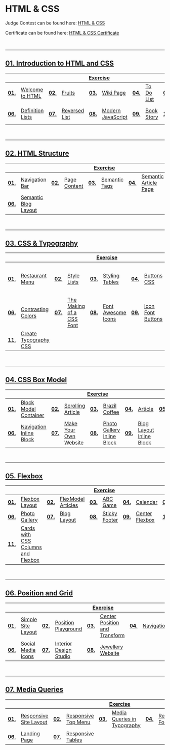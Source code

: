 # HTML & CSS
Judge Contest can be found here: <a href="https://judge.softuni.org/Contests#!/List/ByCategory/134/HTML-and-CSS-Exercises">HTML & CSS</a>

Certificate can be found here: <a href="https://softuni.bg/certificates/details/190665/6b7ef87a">HTML & CSS Certificate</a>

<br/>

---

## <a href="https://github.com/PePetrov96/SoftUni_Software_Engineering/tree/main/8_HTML%20%26%20CSS/Homework/1_Introduction%20to%20HTML%20and%20CSS">01. Introduction to HTML and CSS
<table>
  <thead>
    <tr>
      <th colspan="10" style="text-align:center;">Exercise</th>
    </tr>
  </thead>
  <tbody>
    <tr>
      <td><b>01.</b></td>
      <td><a href="https://github.com/PePetrov96/SoftUni_Software_Engineering/tree/main/8_HTML%20%26%20CSS/Homework/1_Introduction%20to%20HTML%20and%20CSS/Task_1_Welcome_to_HTML">Welcome to HTML</a></td>
      <td><b>02.</b></td>
      <td><a href="https://github.com/PePetrov96/SoftUni_Software_Engineering/tree/main/8_HTML%20%26%20CSS/Homework/1_Introduction%20to%20HTML%20and%20CSS/Task_2_Fruits">Fruits</a></td>
      <td><b>03.</b></td>
      <td><a href="https://github.com/PePetrov96/SoftUni_Software_Engineering/tree/main/8_HTML%20%26%20CSS/Homework/1_Introduction%20to%20HTML%20and%20CSS/Task_3_Wiki_Page">Wiki Page</a></td>
      <td><b>04.</b></td>
      <td><a href="https://github.com/PePetrov96/SoftUni_Software_Engineering/tree/main/8_HTML%20%26%20CSS/Homework/1_Introduction%20to%20HTML%20and%20CSS/Task_4_To_Do_List">To Do List</a></td>
      <td><b>05.</b></td>
      <td><a href="https://github.com/PePetrov96/SoftUni_Software_Engineering/tree/main/8_HTML%20%26%20CSS/Homework/1_Introduction%20to%20HTML%20and%20CSS/Task_5_HTML_Lists">HTML Lists</a></td>
    </tr>
    <tr>
      <td><b>06.</b></td>
      <td><a href="https://github.com/PePetrov96/SoftUni_Software_Engineering/tree/main/8_HTML%20%26%20CSS/Homework/1_Introduction%20to%20HTML%20and%20CSS/Task_6_Definition_Lists">Definition Lists</a></td>
	  <td><b>07.</b></td>
      <td><a href="https://github.com/PePetrov96/SoftUni_Software_Engineering/tree/main/8_HTML%20%26%20CSS/Homework/1_Introduction%20to%20HTML%20and%20CSS/Task_7_Reversed_List">Reversed List</a></td>
	  <td><b>08.</b></td>
      <td><a href="https://github.com/PePetrov96/SoftUni_Software_Engineering/tree/main/8_HTML%20%26%20CSS/Homework/1_Introduction%20to%20HTML%20and%20CSS/Task_8_Modern_JavaScript">Modern JavaScript</a></td>
	  <td><b>09.</b></td>
      <td><a href="https://github.com/PePetrov96/SoftUni_Software_Engineering/tree/main/8_HTML%20%26%20CSS/Homework/1_Introduction%20to%20HTML%20and%20CSS/Task_9_Book_Story">Book Story</a></td>
	  <td><b>10.</b></td>
      <td><a href="https://github.com/PePetrov96/SoftUni_Software_Engineering/tree/main/8_HTML%20%26%20CSS/Homework/1_Introduction%20to%20HTML%20and%20CSS/Task_10_World_Cup_News">World Cup News</a></td>
    </tr>
  </tbody>
</table>
<br/>

---

## <a href="https://github.com/PePetrov96/SoftUni_Software_Engineering/tree/main/8_HTML%20%26%20CSS/Homework/2_HTML%20Structure">02. HTML Structure
<table>
  <thead>
    <tr>
      <th colspan="10" style="text-align:center;">Exercise</th>
    </tr>
  </thead>
  <tbody>
    <tr>
      <td><b>01.</b></td>
      <td><a href="https://github.com/PePetrov96/SoftUni_Software_Engineering/tree/main/8_HTML%20%26%20CSS/Homework/2_HTML%20Structure/Task_1_Navigation_Bar">Navigation Bar</a></td>
      <td><b>02.</b></td>
      <td><a href="https://github.com/PePetrov96/SoftUni_Software_Engineering/tree/main/8_HTML%20%26%20CSS/Homework/2_HTML%20Structure/Task_2_Page_Content">Page Content</a></td>
      <td><b>03.</b></td>
      <td><a href="https://github.com/PePetrov96/SoftUni_Software_Engineering/tree/main/8_HTML%20%26%20CSS/Homework/2_HTML%20Structure/Task_3_Semantic_Tags">Semantic Tags</a></td>
      <td><b>04.</b></td>
      <td><a href="https://github.com/PePetrov96/SoftUni_Software_Engineering/tree/main/8_HTML%20%26%20CSS/Homework/2_HTML%20Structure/Task_4_Semantic_Article_Page">Semantic Article Page</a></td>
      <td><b>05.</b></td>
      <td><a href="https://github.com/PePetrov96/SoftUni_Software_Engineering/tree/main/8_HTML%20%26%20CSS/Homework/2_HTML%20Structure/Task_5_Simple_Website">Simple Website</a></td>
    </tr>
    <tr>
      <td><b>06.</b></td>
      <td><a href="https://github.com/PePetrov96/SoftUni_Software_Engineering/tree/main/8_HTML%20%26%20CSS/Homework/2_HTML%20Structure/Task_6_Semantic_Blog_Layout">Semantic Blog Layout</a></td>
    </tr>
  </tbody>
</table>
<br/>

---

## <a href="https://github.com/PePetrov96/SoftUni_Software_Engineering/tree/main/8_HTML%20%26%20CSS/Homework/3_CSS%20%26%20Typography">03. CSS & Typography
<table>
  <thead>
    <tr>
      <th colspan="10" style="text-align:center;">Exercise</th>
    </tr>
  </thead>
  <tbody>
    <tr>
      <td><b>01.</b></td>
      <td><a href="https://github.com/PePetrov96/SoftUni_Software_Engineering/tree/main/8_HTML%20%26%20CSS/Homework/3_CSS%20%26%20Typography/Task_1_Restaurant_Menu">Restaurant Menu</a></td>
      <td><b>02.</b></td>
      <td><a href="https://github.com/PePetrov96/SoftUni_Software_Engineering/tree/main/8_HTML%20%26%20CSS/Homework/3_CSS%20%26%20Typography/Task_2_Style_Lists">Style Lists</a></td>
      <td><b>03.</b></td>
      <td><a href="https://github.com/PePetrov96/SoftUni_Software_Engineering/tree/main/8_HTML%20%26%20CSS/Homework/3_CSS%20%26%20Typography/Task_3_Styling_Tables">Styling Tables</a></td>
      <td><b>04.</b></td>
      <td><a href="https://github.com/PePetrov96/SoftUni_Software_Engineering/tree/main/8_HTML%20%26%20CSS/Homework/3_CSS%20%26%20Typography/Task_4_Buttons_CSS">Buttons CSS</a></td>
      <td><b>05.</b></td>
      <td><a href="https://github.com/PePetrov96/SoftUni_Software_Engineering/tree/main/8_HTML%20%26%20CSS/Homework/3_CSS%20%26%20Typography/Task_5_Fonts_Speciment_%E2%80%93_Great_Vibes_%2B_Raleway">Fonts Speciment – Great Vibes + Raleway</a></td>
    </tr>
    <tr>
      <td><b>06.</b></td>
      <td><a href="https://github.com/PePetrov96/SoftUni_Software_Engineering/tree/main/8_HTML%20%26%20CSS/Homework/3_CSS%20%26%20Typography/Task_6_Contrasting_Colors">Contrasting Colors</a></td>
	  <td><b>07.</b></td>
      <td><a href="https://github.com/PePetrov96/SoftUni_Software_Engineering/tree/main/8_HTML%20%26%20CSS/Homework/3_CSS%20%26%20Typography/Task_7_The_Making_of_a_CSS_Font">The Making of a CSS Font</a></td>
	  <td><b>08.</b></td>
      <td><a href="https://github.com/PePetrov96/SoftUni_Software_Engineering/tree/main/8_HTML%20%26%20CSS/Homework/3_CSS%20%26%20Typography/Task_8_Font_Awesome_Icons">Font Awesome Icons</a></td>
	  <td><b>09.</b></td>
      <td><a href="https://github.com/PePetrov96/SoftUni_Software_Engineering/tree/main/8_HTML%20%26%20CSS/Homework/3_CSS%20%26%20Typography/Task_9_Icon_Font_Buttons">Icon Font Buttons</a></td>
	  <td><b>10.</b></td>
      <td><a href="https://github.com/PePetrov96/SoftUni_Software_Engineering/tree/main/8_HTML%20%26%20CSS/Homework/3_CSS%20%26%20Typography/Task_10_Icon_Font_List">Icon Font List</a></td>
    </tr>
	<tr>
	  <td><b>11.</b></td>
      <td><a href="https://github.com/PePetrov96/SoftUni_Software_Engineering/tree/main/8_HTML%20%26%20CSS/Homework/3_CSS%20%26%20Typography/Task_11_Create_Typography_CSS">Create Typography CSS</a></td>
	</tr>
  </tbody>
</table>
<br/>

---

## <a href="https://github.com/PePetrov96/SoftUni_Software_Engineering/tree/main/8_HTML%20%26%20CSS/Homework/4_CSS%20Box%20Model">04. CSS Box Model
<table>
  <thead>
    <tr>
      <th colspan="10" style="text-align:center;">Exercise</th>
    </tr>
  </thead>
  <tbody>
    <tr>
      <td><b>01.</b></td>
      <td><a href="https://github.com/PePetrov96/SoftUni_Software_Engineering/tree/main/8_HTML%20%26%20CSS/Homework/4_CSS%20Box%20Model/Task_1_Block_Model_Container">Block Model Container</a></td>
      <td><b>02.</b></td>
      <td><a href="https://github.com/PePetrov96/SoftUni_Software_Engineering/tree/main/8_HTML%20%26%20CSS/Homework/4_CSS%20Box%20Model/Task_2_Scrolling_Article">Scrolling Article</a></td>
      <td><b>03.</b></td>
      <td><a href="https://github.com/PePetrov96/SoftUni_Software_Engineering/tree/main/8_HTML%20%26%20CSS/Homework/4_CSS%20Box%20Model/Task_3_Brazil_Coffee">Brazil Coffee</a></td>
      <td><b>04.</b></td>
      <td><a href="https://github.com/PePetrov96/SoftUni_Software_Engineering/tree/main/8_HTML%20%26%20CSS/Homework/4_CSS%20Box%20Model/Task_4_Article">Article</a></td>
      <td><b>05.</b></td>
      <td><a href="https://github.com/PePetrov96/SoftUni_Software_Engineering/tree/main/8_HTML%20%26%20CSS/Homework/4_CSS%20Box%20Model/Task_5_Block_Article">Block Article</a></td>
    </tr>
    <tr>
      <td><b>06.</b></td>
      <td><a href="https://github.com/PePetrov96/SoftUni_Software_Engineering/tree/main/8_HTML%20%26%20CSS/Homework/4_CSS%20Box%20Model/Task_6_Navigation_Inline_Block">Navigation Inline Block</a></td>
	  <td><b>07.</b></td>
      <td><a href="https://github.com/PePetrov96/SoftUni_Software_Engineering/tree/main/8_HTML%20%26%20CSS/Homework/4_CSS%20Box%20Model/Task_7_Make_Your_Own_Website">Make Your Own Website</a></td>
	  <td><b>08.</b></td>
      <td><a href="https://github.com/PePetrov96/SoftUni_Software_Engineering/tree/main/8_HTML%20%26%20CSS/Homework/4_CSS%20Box%20Model/Task_8_Photo_Gallery_Inline_Block">Photo Gallery Inline Block</a></td>
	  <td><b>09.</b></td>
      <td><a href="https://github.com/PePetrov96/SoftUni_Software_Engineering/tree/main/8_HTML%20%26%20CSS/Homework/4_CSS%20Box%20Model/Task_9_Blog_Layout_Inline_Block">Blog Layout Inline Block</a></td>
    </tr>
  </tbody>
</table>
<br/>

---

## <a href="https://github.com/PePetrov96/SoftUni_Software_Engineering/tree/main/8_HTML%20%26%20CSS/Homework/5_Flexbox">05. Flexbox
<table>
  <thead>
    <tr>
      <th colspan="10" style="text-align:center;">Exercise</th>
    </tr>
  </thead>
  <tbody>
    <tr>
      <td><b>01.</b></td>
      <td><a href="https://github.com/PePetrov96/SoftUni_Software_Engineering/tree/main/8_HTML%20%26%20CSS/Homework/5_Flexbox/Task_1_Flexbox_Layout">Flexbox Layout</a></td>
      <td><b>02.</b></td>
      <td><a href="https://github.com/PePetrov96/SoftUni_Software_Engineering/tree/main/8_HTML%20%26%20CSS/Homework/5_Flexbox/Task_2_FlexModel_Articles">FlexModel Articles</a></td>
      <td><b>03.</b></td>
      <td><a href="https://github.com/PePetrov96/SoftUni_Software_Engineering/tree/main/8_HTML%20%26%20CSS/Homework/5_Flexbox/Task_3_ABC_Game">ABC Game</a></td>
      <td><b>04.</b></td>
      <td><a href="https://github.com/PePetrov96/SoftUni_Software_Engineering/tree/main/8_HTML%20%26%20CSS/Homework/5_Flexbox/Task_4_Calendar">Calendar</a></td>
      <td><b>05.</b></td>
      <td><a href="https://github.com/PePetrov96/SoftUni_Software_Engineering/tree/main/8_HTML%20%26%20CSS/Homework/5_Flexbox/Task_5_Navigation_Flexbox">Navigation Flexbox</a></td>
    </tr>
    <tr>
      <td><b>06.</b></td>
      <td><a href="https://github.com/PePetrov96/SoftUni_Software_Engineering/tree/main/8_HTML%20%26%20CSS/Homework/5_Flexbox/Task_6_Photo_Gallery">Photo Gallery</a></td>
	  <td><b>07.</b></td>
      <td><a href="https://github.com/PePetrov96/SoftUni_Software_Engineering/tree/main/8_HTML%20%26%20CSS/Homework/5_Flexbox/Task_7_Blog_Layout">Blog Layout</a></td>
	  <td><b>08.</b></td>
      <td><a href="https://github.com/PePetrov96/SoftUni_Software_Engineering/tree/main/8_HTML%20%26%20CSS/Homework/5_Flexbox/Task_8_Sticky_Footer">Sticky Footer</a></td>
	  <td><b>09.</b></td>
      <td><a href="https://github.com/PePetrov96/SoftUni_Software_Engineering/tree/main/8_HTML%20%26%20CSS/Homework/5_Flexbox/Task_9_Center_Flexbox">Center Flexbox</a></td>
	  <td><b>10.</b></td>
      <td><a href="https://github.com/PePetrov96/SoftUni_Software_Engineering/tree/main/8_HTML%20%26%20CSS/Homework/5_Flexbox/Task_10_Expanding_Flex_Cards">Expanding Flex Cards</a></td>
    </tr>
	<tr>
	  <td><b>11.</b></td>
      <td><a href="https://github.com/PePetrov96/SoftUni_Software_Engineering/tree/main/8_HTML%20%26%20CSS/Homework/5_Flexbox/Task_11_Cards_With_CSS_Columns_And_Flexbox">Cards with CSS Columns and Flexbox</a></td>
	</tr>
  </tbody>
</table>
<br/>

---

## <a href="https://github.com/PePetrov96/SoftUni_Software_Engineering/tree/main/8_HTML%20%26%20CSS/Homework/6_Position%20and%20Grid">06. Position and Grid
<table>
  <thead>
    <tr>
      <th colspan="10" style="text-align:center;">Exercise</th>
    </tr>
  </thead>
  <tbody>
    <tr>
      <td><b>01.</b></td>
      <td><a href="https://github.com/PePetrov96/SoftUni_Software_Engineering/tree/main/8_HTML%20%26%20CSS/Homework/6_Position%20and%20Grid/Task_1_Simple_Site_Layout">Simple Site Layout</a></td>
      <td><b>02.</b></td>
      <td><a href="https://github.com/PePetrov96/SoftUni_Software_Engineering/tree/main/8_HTML%20%26%20CSS/Homework/6_Position%20and%20Grid/Task_2_Position_Playground">Position Playground</a></td>
      <td><b>03.</b></td>
      <td><a href="https://github.com/PePetrov96/SoftUni_Software_Engineering/tree/main/8_HTML%20%26%20CSS/Homework/6_Position%20and%20Grid/Task_3_Center_Position_and_Transform">Center Position and Transform</a></td>
      <td><b>04.</b></td>
      <td><a href="https://github.com/PePetrov96/SoftUni_Software_Engineering/tree/main/8_HTML%20%26%20CSS/Homework/6_Position%20and%20Grid/Task_4_Navigation_Float">Navigation</a></td>
      <td><b>05.</b></td>
      <td><a href="https://github.com/PePetrov96/SoftUni_Software_Engineering/tree/main/8_HTML%20%26%20CSS/Homework/6_Position%20and%20Grid/Task_5_New_Offer">New Offer</a></td>
    </tr>
    <tr>
      <td><b>06.</b></td>
      <td><a href="https://github.com/PePetrov96/SoftUni_Software_Engineering/tree/main/8_HTML%20%26%20CSS/Homework/6_Position%20and%20Grid/Task_6_Social_Media_Icons">Social Media Icons</a></td>
	  <td><b>07.</b></td>
      <td><a href="https://github.com/PePetrov96/SoftUni_Software_Engineering/tree/main/8_HTML%20%26%20CSS/Homework/6_Position%20and%20Grid/Task_7_Interior_Design_Studio">Interior Design Studio</a></td>
	  <td><b>08.</b></td>
      <td><a href="https://github.com/PePetrov96/SoftUni_Software_Engineering/tree/main/8_HTML%20%26%20CSS/Homework/6_Position%20and%20Grid/Task_8_Jewellery_Website">Jewellery Website</a></td>
    </tr>
  </tbody>
</table>
<br/>

---

## <a href="https://github.com/PePetrov96/SoftUni_Software_Engineering/tree/main/8_HTML%20%26%20CSS/Homework/7_Media%20Queries">07. Media Queries
<table>
  <thead>
    <tr>
      <th colspan="10" style="text-align:center;">Exercise</th>
    </tr>
  </thead>
  <tbody>
    <tr>
      <td><b>01.</b></td>
      <td><a href="https://github.com/PePetrov96/SoftUni_Software_Engineering/tree/main/8_HTML%20%26%20CSS/Homework/7_Media%20Queries/Task_1_Responsive_Site_Layout">Responsive Site Layout</a></td>
      <td><b>02.</b></td>
      <td><a href="https://github.com/PePetrov96/SoftUni_Software_Engineering/tree/main/8_HTML%20%26%20CSS/Homework/7_Media%20Queries/Task_2_Responsive_Top_Menu">Responsive Top Menu</a></td>
      <td><b>03.</b></td>
      <td><a href="https://github.com/PePetrov96/SoftUni_Software_Engineering/tree/main/8_HTML%20%26%20CSS/Homework/7_Media%20Queries/Task_3_MQs_In_Typography">Media Queries in Typography</a></td>
      <td><b>04.</b></td>
      <td><a href="https://github.com/PePetrov96/SoftUni_Software_Engineering/tree/main/8_HTML%20%26%20CSS/Homework/7_Media%20Queries/Task_4_Responsive_Forms">Responsive Forms</a></td>
      <td><b>05.</b></td>
      <td><a href="https://github.com/PePetrov96/SoftUni_Software_Engineering/tree/main/8_HTML%20%26%20CSS/Homework/7_Media%20Queries/Task_5_Responsive_Media_Boxes">Responsive Media Boxes</a></td>
    </tr>
    <tr>
      <td><b>06.</b></td>
      <td><a href="https://github.com/PePetrov96/SoftUni_Software_Engineering/tree/main/8_HTML%20%26%20CSS/Homework/7_Media%20Queries/Task_6_Landing_Page">Landing Page</a></td>
	  <td><b>07.</b></td>
      <td><a href="https://github.com/PePetrov96/SoftUni_Software_Engineering/tree/main/8_HTML%20%26%20CSS/Homework/7_Media%20Queries/Task_7_Responsive_Tables">Responsive Tables</a></td>
    </tr>
  </tbody>
</table>
<br/>